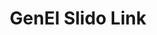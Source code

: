 ---
title: GenEl Slido Link
redirect_to: https://app.sli.do/event/qGz7W1f16kotkZ69ZqDJbd
redirect_from: 
  - GenElQnA
  - genelqna
---